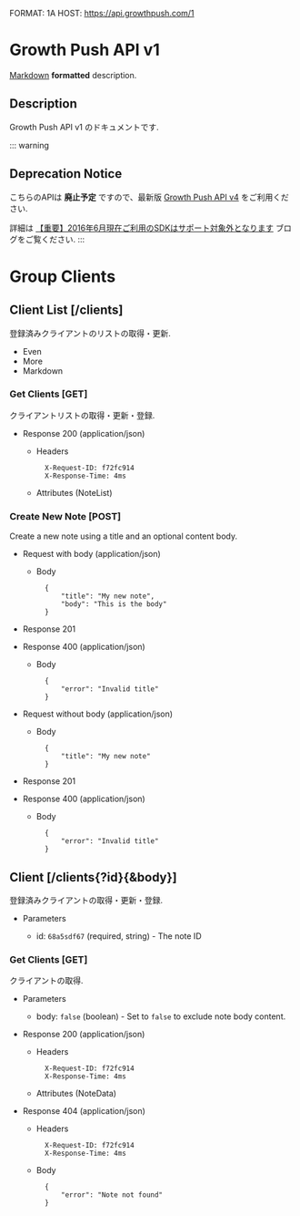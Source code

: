 FORMAT: 1A
HOST: https://api.growthpush.com/1

# Growth Push API v1
[Markdown](http://daringfireball.net/projects/markdown/syntax) **formatted** description.

## Description
Growth Push API v1 のドキュメントです. 

::: warning
## Deprecation Notice
こちらのAPIは **廃止予定** ですので、最新版 [Growth Push API v4](../v4) をご利用ください.

詳細は [【重要】2016年6月現在ご利用のSDKはサポート対象外となります](https://sirok-growthbeat.amebaownd.com/posts/970274) ブログをご覧ください.
:::

# Group Clients

## Client List [/clients]
登録済みクライアントのリストの取得・更新.

+ Even
+ More
+ Markdown

### Get Clients [GET]
クライアントリストの取得・更新・登録.

+ Response 200 (application/json)

    + Headers

            X-Request-ID: f72fc914
            X-Response-Time: 4ms

    + Attributes (NoteList)


### Create New Note [POST]
Create a new note using a title and an optional content body.

+ Request with body (application/json)

    + Body

            {
                "title": "My new note",
                "body": "This is the body"
            }

+ Response 201

+ Response 400 (application/json)

    + Body

            {
                "error": "Invalid title"
            }

+ Request without body (application/json)

    + Body

            {
                "title": "My new note"
            }

+ Response 201

+ Response 400 (application/json)

    + Body

            {
                "error": "Invalid title"
            }

## Client [/clients{?id}{&body}]
登録済みクライアントの取得・更新・登録.

+ Parameters

    + id: `68a5sdf67` (required, string) - The note ID

### Get Clients [GET]
クライアントの取得.

+ Parameters

    + body: `false` (boolean) - Set to `false` to exclude note body content.

+ Response 200 (application/json)

    + Headers

            X-Request-ID: f72fc914
            X-Response-Time: 4ms

    + Attributes (NoteData)

+ Response 404 (application/json)

    + Headers

            X-Request-ID: f72fc914
            X-Response-Time: 4ms

    + Body

            {
                "error": "Note not found"
            }
